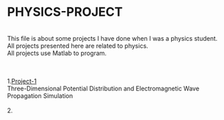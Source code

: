 # PHYSICS-PROJECT

<br>
This file is about some projects I have done when I was a physics student.
<br>
All projects presented here are related to physics.
<br>
All projects use Matlab to program.
<br><br><br>


1.[Project-1](https://github.com/yyywrz/PHYSICS-PROJECT/blob/master/1/README.md)
  <br>
  Three-Dimensional Potential Distribution and Electromagnetic Wave Propagation Simulation<br><br>
2.
